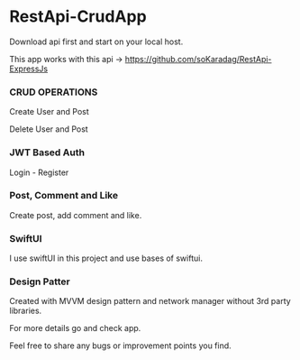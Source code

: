 # RestApi-CrudApp

Download api first and start on your local host.

This app works with this api -> https://github.com/soKaradag/RestApi-ExpressJs

### CRUD OPERATIONS

Create User and Post

Delete User and Post

### JWT Based Auth

Login - Register

### Post, Comment and Like

Create post, add comment and like.

### SwiftUI

I use swiftUI in this project and use bases of swiftui.

### Design Patter

Created with MVVM design pattern and network manager without 3rd party libraries.

For more details go and check app.

Feel free to share any bugs or improvement points you find.

